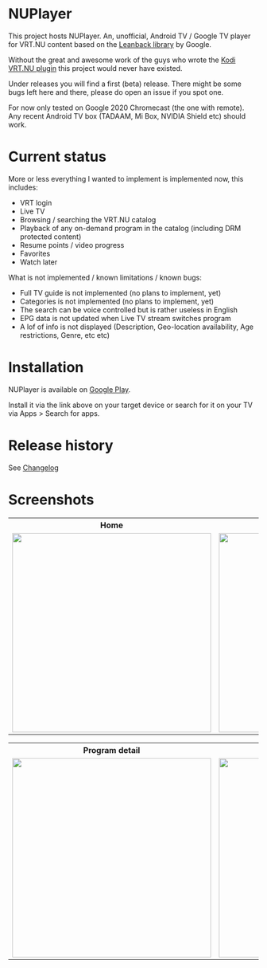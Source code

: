 # NUPlayer

This project hosts NUPlayer. An, unofficial, Android TV / Google TV player for VRT.NU content based on the [Leanback library](https://github.com/android/tv-samples) by Google.

Without the great and awesome work of the guys who wrote the [Kodi VRT.NU plugin](https://github.com/add-ons/plugin.video.vrt.nu/) this project would never have existed.

Under releases you will find a first (beta) release. There might be some bugs left here and there, please do open an issue if you spot one.

For now only tested on Google 2020 Chromecast (the one with remote). Any recent Android TV box (TADAAM, Mi Box, NVIDIA Shield etc) should work.

# Current status

More or less everything I wanted to implement is implemented now, this includes:

- VRT login
- Live TV
- Browsing / searching the VRT.NU catalog
- Playback of any on-demand program in the catalog (including DRM protected content)
- Resume points / video progress
- Favorites
- Watch later

What is not implemented / known limitations / known bugs:

- Full TV guide is not implemented (no plans to implement, yet)
- Categories is not implemented (no plans to implement, yet)
- The search can be voice controlled but is rather useless in English
- EPG data is not updated when Live TV stream switches program
- A lof of info is not displayed (Description, Geo-location availability, Age restrictions, Genre, etc etc)

# Installation

NUPlayer is available on [Google Play](https://play.google.com/store/apps/details?id=be.lorang.nuplayer).

Install it via the link above on your target device or search for it on your TV via Apps > Search for apps.

# Release history

See [Changelog](CHANGELOG.md)

# Screenshots

<table>
    <tr>
        <th>Home</th>
        <th>Catalog</th>
    </tr>
    <tr>
        <td><img src="screenshots/screenshot_home.png" width="400"></td>
        <td><img src="screenshots/screenshot_catalog.png" width="400"></td>
    </tr>
</table>

<table>
    <tr>
        <th>Program detail</th>
        <th>Series</th>
    </tr>
    <tr>
        <td><img src="screenshots/screenshot_journaal.png" width="400"></td>
        <td><img src="screenshots/screenshot_series.png" width="400"></td>
    </tr>
</table>